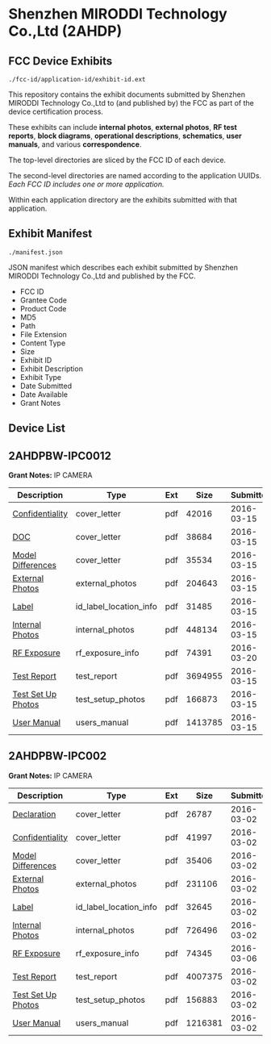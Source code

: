 # Shenzhen MIRODDI Technology Co.,Ltd (2AHDP)
## FCC Device Exhibits

```
./fcc-id/application-id/exhibit-id.ext
```

This repository contains the exhibit documents submitted by Shenzhen MIRODDI Technology Co.,Ltd to (and published by) the FCC as part of the device certification process.

These exhibits can include **internal photos**, **external photos**, **RF test reports**, **block diagrams**, **operational descriptions**, **schematics**, **user manuals**, and various **correspondence**.

The top-level directories are sliced by the FCC ID of each device.

The second-level directories are named according to the application UUIDs. *Each FCC ID includes one or more application.*

Within each application directory are the exhibits submitted with that application. 

## Exhibit Manifest

```
./manifest.json
```

JSON manifest which describes each exhibit submitted by Shenzhen MIRODDI Technology Co.,Ltd and published by the FCC.

- FCC ID
- Grantee Code
- Product Code
- MD5
- Path
- File Extension
- Content Type
- Size
- Exhibit ID
- Exhibit Description
- Exhibit Type
- Date Submitted
- Date Available
- Grant Notes

## Device List
## 2AHDPBW-IPC0012
**Grant Notes:** IP CAMERA

| Description | Type | Ext | Size | Submitted | Available |
| ----------- | ---- | --- | ---- | --------- | --------- |
| [Confidentiality](2AHDPBW-IPC0012/59e23322aa493abc400581c73e9391f3/2930525.pdf) | cover_letter | pdf | 42016 | 2016-03-15 | 2016-03-20 |
| [DOC](2AHDPBW-IPC0012/59e23322aa493abc400581c73e9391f3/2930526.pdf) | cover_letter | pdf | 38684 | 2016-03-15 | 2016-03-20 |
| [Model Differences](2AHDPBW-IPC0012/59e23322aa493abc400581c73e9391f3/2930527.pdf) | cover_letter | pdf | 35534 | 2016-03-15 | 2016-03-20 |
| [External Photos](2AHDPBW-IPC0012/59e23322aa493abc400581c73e9391f3/2930528.pdf) | external_photos | pdf | 204643 | 2016-03-15 | 2016-03-20 |
| [Label](2AHDPBW-IPC0012/59e23322aa493abc400581c73e9391f3/2930530.pdf) | id_label_location_info | pdf | 31485 | 2016-03-15 | 2016-03-20 |
| [Internal Photos](2AHDPBW-IPC0012/59e23322aa493abc400581c73e9391f3/2930529.pdf) | internal_photos | pdf | 448134 | 2016-03-15 | 2016-03-20 |
| [RF Exposure](2AHDPBW-IPC0012/59e23322aa493abc400581c73e9391f3/2935837.pdf) | rf_exposure_info | pdf | 74391 | 2016-03-20 | 2016-03-20 |
| [Test Report](2AHDPBW-IPC0012/59e23322aa493abc400581c73e9391f3/2930534.pdf) | test_report | pdf | 3694955 | 2016-03-15 | 2016-03-20 |
| [Test Set Up Photos](2AHDPBW-IPC0012/59e23322aa493abc400581c73e9391f3/2930533.pdf) | test_setup_photos | pdf | 166873 | 2016-03-15 | 2016-03-20 |
| [User Manual](2AHDPBW-IPC0012/59e23322aa493abc400581c73e9391f3/2930536.pdf) | users_manual | pdf | 1413785 | 2016-03-15 | 2016-03-20 |
## 2AHDPBW-IPC002
**Grant Notes:** IP CAMERA

| Description | Type | Ext | Size | Submitted | Available |
| ----------- | ---- | --- | ---- | --------- | --------- |
| [Declaration](2AHDPBW-IPC002/2aaa85a695d22f0a0be50045b3e81cd3/2917551.pdf) | cover_letter | pdf | 26787 | 2016-03-02 | 2016-03-06 |
| [Confidentiality](2AHDPBW-IPC002/2aaa85a695d22f0a0be50045b3e81cd3/2917552.pdf) | cover_letter | pdf | 41997 | 2016-03-02 | 2016-03-06 |
| [Model Differences](2AHDPBW-IPC002/2aaa85a695d22f0a0be50045b3e81cd3/2917553.pdf) | cover_letter | pdf | 35406 | 2016-03-02 | 2016-03-06 |
| [External Photos](2AHDPBW-IPC002/2aaa85a695d22f0a0be50045b3e81cd3/2917554.pdf) | external_photos | pdf | 231106 | 2016-03-02 | 2016-03-06 |
| [Label](2AHDPBW-IPC002/2aaa85a695d22f0a0be50045b3e81cd3/2917556.pdf) | id_label_location_info | pdf | 32645 | 2016-03-02 | 2016-03-06 |
| [Internal Photos](2AHDPBW-IPC002/2aaa85a695d22f0a0be50045b3e81cd3/2917555.pdf) | internal_photos | pdf | 726496 | 2016-03-02 | 2016-03-06 |
| [RF Exposure](2AHDPBW-IPC002/2aaa85a695d22f0a0be50045b3e81cd3/2920639.pdf) | rf_exposure_info | pdf | 74345 | 2016-03-06 | 2016-03-06 |
| [Test Report](2AHDPBW-IPC002/2aaa85a695d22f0a0be50045b3e81cd3/2917560.pdf) | test_report | pdf | 4007375 | 2016-03-02 | 2016-03-06 |
| [Test Set Up Photos](2AHDPBW-IPC002/2aaa85a695d22f0a0be50045b3e81cd3/2917559.pdf) | test_setup_photos | pdf | 156883 | 2016-03-02 | 2016-03-06 |
| [User Manual](2AHDPBW-IPC002/2aaa85a695d22f0a0be50045b3e81cd3/2917562.pdf) | users_manual | pdf | 1216381 | 2016-03-02 | 2016-03-06 |
